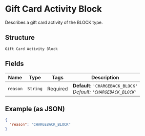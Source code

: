 
# Gift Card Activity Block

Describes a gift card activity of the BLOCK type.

## Structure

`Gift Card Activity Block`

## Fields

| Name | Type | Tags | Description |
|  --- | --- | --- | --- |
| `reason` | `String` | Required | **Default**: `'CHARGEBACK_BLOCK'`<br>*Default: `'CHARGEBACK_BLOCK'`* |

## Example (as JSON)

```json
{
  "reason": "CHARGEBACK_BLOCK"
}
```

